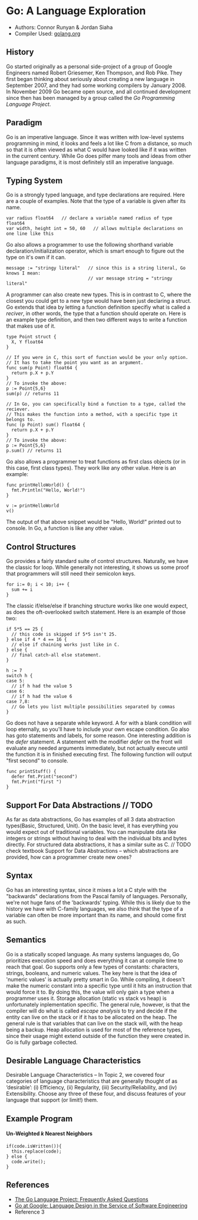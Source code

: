 # Go: A Language Exploration
* Authors: Connor Runyan & Jordan Siaha<br>
* Compiler Used: [golang.org](https://golang.org/dl/)

## History
Go started originally as a personal side-project of a group of Google Engineers named Robert Griesemer, Ken Thompson, and Rob Pike.  They first began thinking about seriously about creating a new language in September 2007, and they had some working compilers by January 2008.  In November 2009 Go became open source, and all continued development since then has been managed by a group called the _Go Programming Language Project_.

## Paradigm
Go is an imperative language.  Since it was written with low-level systems programming in mind, it looks and feels a lot like C from a distance, so much so that it is often viewed as what C would have looked like if it was written in the current century.  While Go does pilfer many tools and ideas from other language paradigms, it is most definitely still an imperative language.

## Typing System
Go is a strongly typed language, and type declarations are required.  Here are a couple of examples.  Note that the type of a variable is given after its name.
```
var radius float64   // declare a variable named radius of type float64
var width, height int = 50, 60   // allows multiple declarations on one line like this
```
Go also allows a programmer to use the following shorthand variable declaration/initialization operator, which is smart enough to figure out the type on it's own if it can.
```
message := "stringy literal"   // since this is a string literal, Go knows I mean:
                               // var message string = "stringy literal"
```
A programmer can also create new types.  This is in contrast to C, where the closest you could get to a new type would have been just declaring a struct.  Go extends that idea by letting a function definition specifiy what is called a _reciver_, in other words, the type that a function should operate on. Here is an example type definition, and then two different ways to write a function that makes use of it.
```
type Point struct {
  X, Y float64
}

// If you were in C, this sort of function would be your only option.
// It has to take the point you want as an argument.
func sum(p Point) float64 {
  return p.X + p.Y
}
// To invoke the above:
p := Point{5,6}
sum(p) // returns 11

// In Go, you can specifically bind a function to a type, called the reciever.
// This makes the function into a method, with a specific type it belongs to.
func (p Point) sum() float64 {
  return p.X + p.Y
}
// To invoke the above:
p := Point{5,6}
p.sum() // returns 11
```
Go also allows a programmer to treat functions as first class objects (or in this case, first class types).  They work like any other value.  Here is an example:
```
func printHelloWorld() {
  fmt.Println("Hello, World!")
}

v := printHelloWorld
v()
```
The output of that above snippet would be "Hello, World!" printed out to console.  In Go, a function is like any other value.

## Control Structures
Go provides a fairly standard suite of control structures.  Naturally, we have the classic for loop.  While generally not interesting, it shows us some proof that programmers will still need their semicolon keys.
```
for i:= 0; i < 10; i++ {
  sum += i
}
```
The classic if/else/else if branching structure works like one would expect, as does the oft-overlooked switch statement.  Here is an example of those two:
```
if 5*5 == 25 {
  // this code is skipped if 5*5 isn't 25.
} else if 4 * 4 == 16 {
  // else if chaining works just like in C.
} else {
  // final catch-all else statement.
}

h := 7
switch h {
case 5:
  // if h had the value 5
case 6:
  // if h had the value 6
case 7,8:
  // Go lets you list multiple possibilities separated by commas
}
```
Go does not have a separate while keyword.  A for with a blank condition will loop eternally, so you'll have to include your own escape condition.  Go also has goto statements and labels, for some reason.  One interesting addition is the _defer_ statement.  A statement with the modifier _defer_ on the front will evaluate any needed arguments immediately, but not actually execute until the function it is in finished executing first.  The following function will output "first second" to console.
```
func printStuff() {
  defer fmt.Print("second")
  fmt.Print("first ")
}
```

## Support For Data Abstractions // TODO
As far as data abstractions, Go has examples of all 3 data abstraction types(Basic, Structured, Unit).  On the basic level, it has everything you would expect out of traditional variables.  You can manipulate data like integers or strings without having to deal with the individual bits and bytes directly.  For structured data abstractions, it has a similar suite as C. // TODO check textbook
Support for Data Abstractions – which abstractions are provided, how can a programmer create
new ones?

## Syntax
Go has an interesting syntax, since it mixes a lot a C style with the "backwards" declarations from the Pascal family of languages.  Personally, we're not huge fans of the 'backwards' typing.  While this is likely due to the history we have with C-family languages, we also think that the type of a variable can often be more important than its name, and should come first as such.

## Semantics
Go is a statically scoped language.  As many systems languages do, Go prioritizes execution speed and does everything it can at compile time to reach that goal.  Go supports only a few types of constants: characters, strings, booleans, and numeric values.  The key here is that the idea of 'numeric values' is actually pretty smart in Go.  While compiling, it doesn't make the numeric constant into a specific type until it hits an instruction that would force it to.  By doing this, the value will only gain a type when a programmer uses it.  Storage allocation (static vs stack vs heap) is unfortunately inplementation specific.  The general rule, however, is that the compiler will do what is called _escape analysis_ to try and decide if the entity can live on the stack or if it has to be allocated on the heap.  The general rule is that variables that can live on the stack will, with the heap being a backup.  Heap allocation is used for most of the reference types, since their usage might extend outside of the function they were created in.  Go is fully garbage collected.

## Desirable Language Characteristics
Desirable Language Characteristics – In Topic 2, we covered four categories of language characteristics
that are generally thought of as ‘desirable’: (i) Efficiency, (ii) Regularity, (iii) Security/Reliability,
and (iv) Extensibility. Choose any three of these four, and discuss features of your
language that support (or limit!) them.


## Example Program
#### Un-Weighted _k_ Nearest Neighbors
```
if(code.isWritten()){
  this.replace(code);
} else {
  code.write();
}
```
## References
* [The Go Language Project: Frequently Asked Questions](https://golang.org/doc/faq)
* [Go at Google: Language Design in the Service of Software Engineering](https://talks.golang.org/2012/splash.article)
* Reference 3
